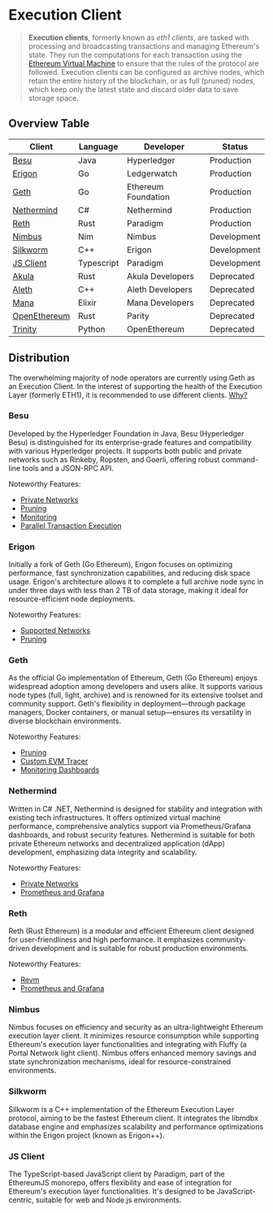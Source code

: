 # Execution Client

> **Execution clients**, formerly known as *eth1 clients*, are tasked with processing and broadcasting transactions and managing Ethereum's state.
They run the computations for each transaction using the [Ethereum Virtual Machine](https://ethereum.org/en/developers/docs/evm/) to ensure that the rules of the protocol are followed.
Execution clients can be configured as archive nodes, which retain the entire history of the blockchain, or as full (pruned) nodes, which keep only the latest state and discard older data to save storage space.


## Overview Table

| Client                                                          | Language   | Developer           | Status      |
| --------------------------------------------------------------- | ---------- | ------------------- | ----------- |
| [Besu](https://github.com/hyperledger/besu)                     | Java       | Hyperledger         | Production  |
| [Erigon](https://github.com/ledgerwatch/erigon)                 | Go         | Ledgerwatch         | Production  |
| [Geth](https://github.com/ethereum/go-ethereum)                 | Go         | Ethereum Foundation | Production  |
| [Nethermind](https://github.com/NethermindEth/nethermind)       | C#         | Nethermind          | Production  |
| [Reth](https://github.com/paradigmxyz/reth)                     | Rust       | Paradigm            | Production  |
| [Nimbus](https://github.com/status-im/nimbus-eth1)              | Nim        | Nimbus              | Development |
| [Silkworm](https://github.com/erigontech/silkworm)              | C++        | Erigon              | Development |
| [JS Client](https://github.com/ethereumjs/ethereumjs-monorepo)  | Typescript | Paradigm            | Development |
| [Akula](https://github.com/akula-bft/akula)                     | Rust       | Akula Developers    | Deprecated  |
| [Aleth](https://github.com/ethereum/aleth)                      | C++        | Aleth Developers    | Deprecated  |
| [Mana](https://github.com/mana-ethereum/mana)                   | Elixir     | Mana Developers     | Deprecated  |
| [OpenEthereum](https://github.com/openethereum/parity-ethereum) | Rust       | Parity              | Deprecated  |
| [Trinity](https://github.com/ethereum/trinity)                  | Python     | OpenEthereum        | Deprecated  |


## Distribution

The overwhelming majority of node operators are currently using Geth as an Execution Client.
In the interest of supporting the health of the Execution Layer (formerly ETH1), it is recommended to use different clients.
[Why?](https://clientdiversity.org/#why)


### Besu
Developed by the Hyperledger Foundation in Java, Besu (Hyperledger Besu) is distinguished for its enterprise-grade features and compatibility with various Hyperledger projects.
It supports both public and private networks such as Rinkeby, Ropsten, and Goerli, offering robust command-line tools and a JSON-RPC API.

Noteworthy Features:
- [Private Networks](https://besu.hyperledger.org/private-networks/)
- [Pruning](https://besu.hyperledger.org/public-networks/how-to/bonsai-limit-trie-logs#prune-command-for-mainnet)
- [Monitoring](https://besu.hyperledger.org/private-networks/how-to/monitor)
- [Parallel Transaction Execution](https://besu.hyperledger.org/public-networks/concepts/parallel-transaction-execution)

### Erigon
Initially a fork of Geth (Go Ethereum), Erigon focuses on optimizing performance, fast synchronization capabilities, and reducing disk space usage.
Erigon's architecture allows it to complete a full archive node sync in under three days with less than 2 TB of data storage, making it ideal for resource-efficient node deployments.

Noteworthy Features:
- [Supported Networks](https://erigon.gitbook.io/erigon/basic-usage/supported-networks)
- [Pruning](https://erigon.gitbook.io/erigon/basic-usage/usage/type-of-node#full-node-or-pruned-node)

### Geth
As the official Go implementation of Ethereum, Geth (Go Ethereum) enjoys widespread adoption among developers and users alike.
It supports various node types (full, light, archive) and is renowned for its extensive toolset and community support.
Geth's flexibility in deployment—through package managers, Docker containers, or manual setup—ensures its versatility in diverse blockchain environments.

Noteworthy Features:
- [Pruning](https://geth.ethereum.org/docs/fundamentals/pruning)
- [Custom EVM Tracer](https://geth.ethereum.org/docs/developers/evm-tracing/custom-tracer)
- [Monitoring Dashboards](https://geth.ethereum.org/docs/monitoring/dashboards)

### Nethermind
Written in C# .NET, Nethermind is designed for stability and integration with existing tech infrastructures.
It offers optimized virtual machine performance, comprehensive analytics support via Prometheus/Grafana dashboards, and robust security features. 
Nethermind is suitable for both private Ethereum networks and decentralized application (dApp) development, emphasizing data integrity and scalability.

Noteworthy Features:
- [Private Networks](https://docs.nethermind.io/fundamentals/private-networks)
- [Prometheus and Grafana](https://docs.nethermind.io/monitoring/metrics/grafana-and-prometheus)

### Reth
Reth (Rust Ethereum) is a modular and efficient Ethereum client designed for user-friendliness and high performance.
It emphasizes community-driven development and is suitable for robust production environments.

Noteworthy Features:
- [Revm](https://bluealloy.github.io/revm/)
- [Prometheus and Grafana](https://reth.rs/run/observability.html)

### Nimbus
Nimbus focuses on efficiency and security as an ultra-lightweight Ethereum execution layer client.
It minimizes resource consumption while supporting Ethereum's execution layer functionalities and integrating with Fluffy (a Portal Network light client).
Nimbus offers enhanced memory savings and state synchronization mechanisms, ideal for resource-constrained environments.

### Silkworm
Silkworm is a C++ implementation of the Ethereum Execution Layer protocol, aiming to be the fastest Ethereum client.
It integrates the libmdbx database engine and emphasizes scalability and performance optimizations within the Erigon project (known as Erigon++).

### JS Client
The TypeScript-based JavaScript client by Paradigm, part of the EthereumJS monorepo, offers flexibility and ease of integration for Ethereum's execution layer functionalities.
It's designed to be JavaScript-centric, suitable for web and Node.js environments.

